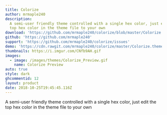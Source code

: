 ```yaml
---
title: Colorize
author: mrmaple240
description:
  A semi-user friendly theme controlled with a single hex color, just edit the
  top hex color in the theme file to your own
download: 'https://github.com/mrmaple240/colorize/blob/master/Colorize.theme.css'
github: 'https://github.com/mrmaple240'
support: 'https://github.com/mrmaple240/colorize/issues'
demo: 'https://cdn.rawgit.com/mrmaple240/colorize/master/Colorize.theme.css'
thumbnails: https://i.imgur.com/CNfb9AH.gif
images:
  - image: /images/themes/Colorize_Preview.gif
    name: Colorize Preview
auto: true
style: dark
ghcommentid: 12
layout: product
date: 2018-10-25T19:45:45.116Z
---
```

A semi-user friendly theme controlled with a single hex color, just edit the top hex color in the theme file to your own